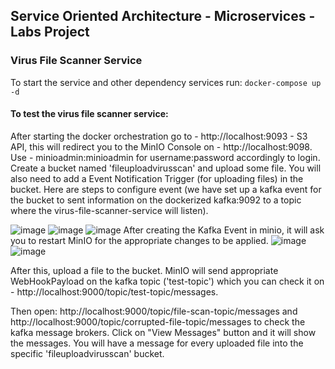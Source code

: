 ## Service Oriented Architecture - Microservices - Labs Project

### Virus File Scanner Service

To start the service and other dependency services run: `docker-compose up -d`

#### To test the virus file scanner service:

After starting the docker orchestration go to - http://localhost:9093 - S3 API, this will redirect you to the MinIO Console on - http://localhost:9098.
Use - minioadmin:minioadmin for username:password accordingly to login.
Create a bucket named 'fileuploadvirusscan' and upload some file. You will also need to add a Event Notification Trigger (for uploading files) in the bucket.
Here are steps to configure event (we have set up a kafka event for the bucket to sent information on the dockerized kafka:9092 to a topic where the virus-file-scanner-service will listen).

![image](https://github.com/stefankochev/soa-labs-project/assets/61638603/c79a7cfb-2d33-42dd-95ff-9a3402899b98)
![image](https://github.com/stefankochev/soa-labs-project/assets/61638603/5fde8e1b-8837-480a-9dc3-7d1ba297746f)
![image](https://github.com/stefankochev/soa-labs-project/assets/61638603/ec27319b-2e94-4648-8b91-02cbde25cc0b)
After creating the Kafka Event in minio, it will ask you to restart MinIO for the appropriate changes to be applied.
![image](https://github.com/stefankochev/soa-labs-project/assets/61638603/36be5a8a-1d01-430a-ae4e-3c9ce36591e6)
![image](https://github.com/stefankochev/soa-labs-project/assets/61638603/09dea707-578c-49a1-b1a0-bfb8cd75b0dc)

After this, upload a file to the bucket. MinIO will send appropriate WebHookPayload on the kafka topic ('test-topic') which you can check it on - http://localhost:9000/topic/test-topic/messages.

Then open: http://localhost:9000/topic/file-scan-topic/messages and http://localhost:9000/topic/corrupted-file-topic/messages to check the kafka message brokers.
Click on "View Messages" button and it will show the messages. You will have a message for every uploaded file into the specific 'fileuploadvirusscan' bucket.
